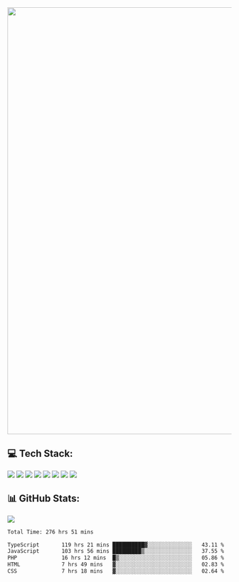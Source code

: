 <img style='width: 100vw' src='./hcampos_gradient.png'>

## 💻 Tech Stack:

![](https://img.shields.io/badge/next%20js-000000?style=for-the-badge&logo=nextdotjs&logoColor=white) ![](https://img.shields.io/badge/Tailwind_CSS-38B2AC?style=for-the-badge&logo=tailwind-css&logoColor=white) ![](https://img.shields.io/badge/React_Query-FF4154?style=for-the-badge&logo=React_Query&logoColor=white) ![](https://img.shields.io/badge/React-20232A?style=for-the-badge&logo=react&logoColor=61DAFB) ![](https://img.shields.io/badge/TypeScript-007ACC?style=for-the-badge&logo=typescript&logoColor=white) ![](https://img.shields.io/badge/JavaScript-323330?style=for-the-badge&logo=javascript&logoColor=F7DF1E) ![](https://img.shields.io/badge/Prisma-3982CE?style=for-the-badge&logo=Prisma&logoColor=white) ![](https://img.shields.io/badge/Supabase-181818?style=for-the-badge&logo=supabase&logoColor=white)

## 📊 GitHub Stats:

![](https://github-readme-stats.vercel.app/api?username=Sakoutecher&show_icons=true&count_private=true&&bg_color=70,11998e,38ef7d&title_color=fff&text_color=fff&icon_color=fff&hide_border=true)<br/>

<!--START_SECTION:waka-->

```txt
Total Time: 276 hrs 51 mins

TypeScript       119 hrs 21 mins ██████████▓░░░░░░░░░░░░░░   43.11 %
JavaScript       103 hrs 56 mins █████████▒░░░░░░░░░░░░░░░   37.55 %
PHP              16 hrs 12 mins  █▒░░░░░░░░░░░░░░░░░░░░░░░   05.86 %
HTML             7 hrs 49 mins   ▓░░░░░░░░░░░░░░░░░░░░░░░░   02.83 %
CSS              7 hrs 18 mins   ▓░░░░░░░░░░░░░░░░░░░░░░░░   02.64 %
```

<!--END_SECTION:waka-->
